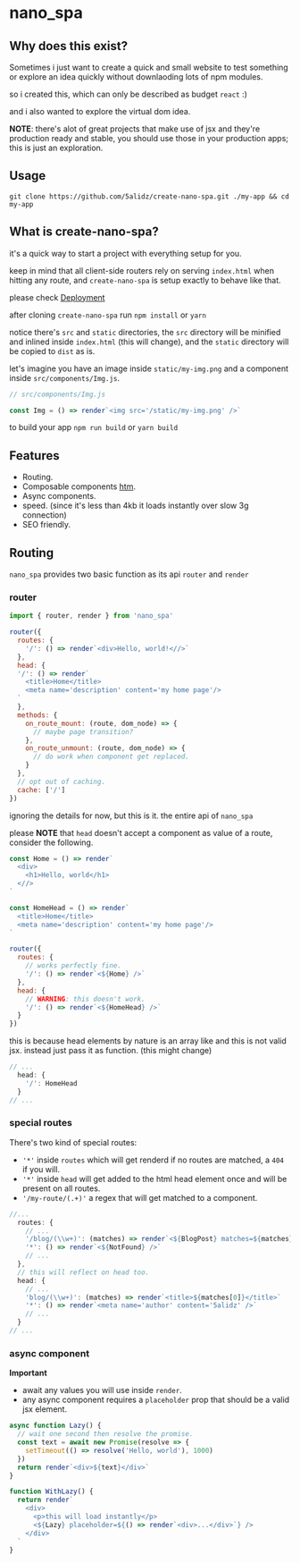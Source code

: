 # nano_spa

## Why does this exist?

Sometimes i just want to create a quick and small website to test something or explore an idea quickly without downlaoding lots of npm modules.

so i created this, which can only be described as budget `react` :)

and i also wanted to explore the virtual dom idea.

**NOTE**: there's alot of great projects that make use of jsx and they're production ready and stable, you should use those in your production apps; this is just an exploration.

## Usage

```
git clone https://github.com/5alidz/create-nano-spa.git ./my-app && cd my-app
```
## What is create-nano-spa?

it's a quick way to start a project with everything setup for you.

keep in mind that all client-side routers rely on serving `index.html` when hitting any route, and `create-nano-spa` is setup exactly to behave like that.

please check [Deployment](#deployment)

after cloning `create-nano-spa` run `npm install` or `yarn`

notice there's `src` and `static` directories, the `src` directory will be minified and inlined inside `index.html` (this will change),  and the `static` directory will be copied to `dist` as is.

let's imagine you have an image inside `static/my-img.png` and a component inside `src/components/Img.js`.

```javascript
// src/components/Img.js

const Img = () => render`<img src='/static/my-img.png' />`

```

to build your app `npm run build` or `yarn build`

## Features

- Routing.
- Composable components [htm](https://github.com/developit/htm).
- Async components.
- speed. (since it's less than 4kb it loads instantly over slow 3g connection)
- SEO friendly.

## Routing

`nano_spa` provides two basic function as its api `router` and `render`

### router

```javascript
import { router, render } from 'nano_spa'

router({
  routes: {
    '/': () => render`<div>Hello, world!<//>`
  },
  head: {
  '/': () => render`
    <title>Home</title>
    <meta name='description' content='my home page'/>
  `
  },
  methods: {
    on_route_mount: (route, dom_node) => {
      // maybe page transition?
    },
    on_route_unmount: (route, dom_node) => {
      // do work when component get replaced.
    }
  },
  // opt out of caching.
  cache: ['/']
})

```

ignoring the details for now, but this is it. the entire api of `nano_spa`

please **NOTE** that `head` doesn't accept a component as value of a route, consider the following.

```javascript
const Home = () => render`
  <div>
    <h1>Hello, world</h1>
  <//>
`

const HomeHead = () => render`
  <title>Home</title>
  <meta name='description' content='my home page'/>
`

router({
  routes: {
    // works perfectly fine.
    '/': () => render`<${Home} />`
  },
  head: {
    // WARNING: this doesn't work.
    '/': () => render`<${HomeHead} />`
  }
})
```
this is because head elements by nature is an array like and this is not valid jsx.
instead just pass it as function. (this might change)

```javascript
// ...
  head: {
    '/': HomeHead
  }
// ...
```
### special routes

There's two kind of special routes:
- `'*'` inside `routes` which will get renderd if no routes are matched, a `404` if you will.
- `'*'` inside `head` will get added to the html head element once and will be present on all routes.
- `'/my-route/(.+)'` a regex that will get matched to a component.

```javascript
//...
  routes: {
    // ...
    '/blog/(\\w+)': (matches) => render`<${BlogPost} matches=${matches}/>`,
    '*': () => render`<${NotFound} />`
    // ...
  },
  // this will reflect on head too.
  head: {
    // ...
    'blog/(\\w+)': (matches) => render`<title>${matches[0]}</title>`
    '*': () => render`<meta name='author' content='5alidz' />`
    // ...
  }
// ...
```

### async component

**Important**
- await any values you will use inside `render`.
- any async component requires a `placeholder` prop that should be a valid jsx element.

```javascript
async function Lazy() {
  // wait one second then resolve the promise.
  const text = await new Promise(resolve => {
    setTimeout(() => resolve('Hello, world'), 1000)
  })
  return render`<div>${text}</div>`
}

function WithLazy() {
  return render`
    <div>
      <p>this will load instantly</p>
      <${Lazy} placeholder=${() => render`<div>...</div>`} />
    </div>
  `
}
```


















